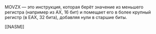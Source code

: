 MOVZX — это инструкция, которая берёт значение из меньшего регистра (например из AX, 16 бит) и помещает его в более крупный регистр (в EAX, 32 бита), добавляя нули в старшие биты.

[[NASM]]